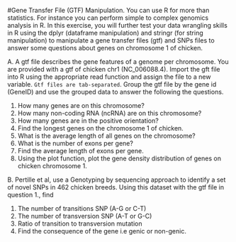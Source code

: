 #Gene Transfer File (GTF) Manipulation.
You can use R for more than statistics. For instance you can perform simple to complex genomics analysis in R. In this exercise, you will further test your data wrangling skills in R using the dplyr (dataframe manipulation) and stringr (for string manipulation) to manipulate a gene transfer files (gtf) and SNPs files to answer some questions about genes on chromosome 1 of chicken.


A. A gtf file describes the gene features of a genome per chromosome. You are provided with a gtf of chicken chr1 (NC_006088.4). Import the gft file into R using the appropriate read function and assign the file to a new variable. `Gtf files are tab-separated`. Group the gtf file by the gene id (GeneID) and use the grouped data to answer the following the questions.
1. How many genes are on this chromosome?
2. How many non-coding RNA (ncRNA) are on this chromosome?
3. How many genes are in the positive orientation?
4. Find the longest genes on the chromosome 1 of chicken.
5. What is the average length of all genes on the chromosome?
6. What is the number of exons per gene?
7. Find the average length of exons per gene.
8. Using the plot function, plot the gene density distribution of genes on chicken chromosome 1.


B. Pertille et al, use a Genotyping by sequencing approach to identify a set of novel SNPs in 462 chicken breeds. Using this dataset with the gtf file in question 1., find 
1. The number of transitions SNP (A-G or C-T) 
2. The number of transversion SNP (A-T or G-C)
3. Ratio of transition to transversion mutation
4. Find the consequence of the gene i.e genic or non-genic.
